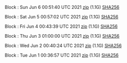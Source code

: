 Block [](https://testnet-insight.dashevo.org/insight/block/): Sun Jun  6 00:51:40 UTC 2021 [zip](https://dash-bootstrap.ams3.digitaloceanspaces.com/testnet/2021-06-06/bootstrap.dat.zip) (1.1G) [SHA256](https://dash-bootstrap.ams3.digitaloceanspaces.com/testnet/2021-06-06/sha256.txt)

Block [](https://testnet-insight.dashevo.org/insight/block/): Sat Jun  5 00:57:02 UTC 2021 [zip](https://dash-bootstrap.ams3.digitaloceanspaces.com/testnet/2021-06-05/bootstrap.dat.zip) (1.1G) [SHA256](https://dash-bootstrap.ams3.digitaloceanspaces.com/testnet/2021-06-05/sha256.txt)

Block [](https://testnet-insight.dashevo.org/insight/block/): Fri Jun  4 00:43:39 UTC 2021 [zip](https://dash-bootstrap.ams3.digitaloceanspaces.com/testnet/2021-06-04/bootstrap.dat.zip) (1.1G) [SHA256](https://dash-bootstrap.ams3.digitaloceanspaces.com/testnet/2021-06-04/sha256.txt)

Block [](https://testnet-insight.dashevo.org/insight/block/): Thu Jun  3 01:00:00 UTC 2021 [zip](https://dash-bootstrap.ams3.digitaloceanspaces.com/testnet/2021-06-03/bootstrap.dat.zip) (1.1G) [SHA256](https://dash-bootstrap.ams3.digitaloceanspaces.com/testnet/2021-06-03/sha256.txt)

Block [](https://testnet-insight.dashevo.org/insight/block/): Wed Jun  2 00:40:24 UTC 2021 [zip](https://dash-bootstrap.ams3.digitaloceanspaces.com/testnet/2021-06-02/bootstrap.dat.zip) (1.1G) [SHA256](https://dash-bootstrap.ams3.digitaloceanspaces.com/testnet/2021-06-02/sha256.txt)

Block [](https://testnet-insight.dashevo.org/insight/block/): Tue Jun  1 00:36:57 UTC 2021 [zip](https://dash-bootstrap.ams3.digitaloceanspaces.com/testnet/2021-06-01/bootstrap.dat.zip) (1.1G) [SHA256](https://dash-bootstrap.ams3.digitaloceanspaces.com/testnet/2021-06-01/sha256.txt)
